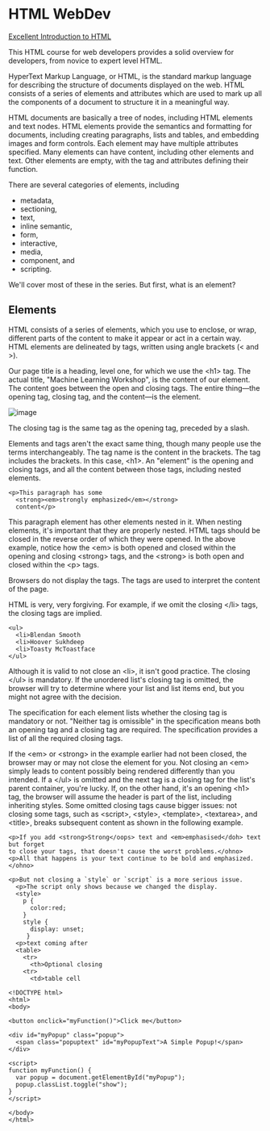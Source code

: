 # HTML WebDev

<a href="https://www.html-easy.com/learn/" rel="noopenner noreferrer" target="_blank">
Excellent Introduction to HTML</a>

This HTML course for web developers provides a solid overview for developers, from 
novice to expert level HTML.

HyperText Markup Language, or HTML, is the standard markup language for describing 
the structure of documents displayed on the web. HTML consists of a series of 
elements and attributes which are used to mark up all the components of a document 
to structure it in a meaningful way.

HTML documents are basically a tree of nodes, including HTML elements and text 
nodes. HTML elements provide the semantics and formatting for documents, including 
creating paragraphs, lists and tables, and embedding images and form controls. 
Each element may have multiple attributes specified. Many elements can have 
content, including other elements and text. Other elements are empty, with the 
tag and attributes defining their function.

There are several categories of elements, including 
  - metadata, 
  - sectioning, 
  - text, 
  - inline semantic, 
  - form, 
  - interactive, 
  - media, 
  - component, and 
  - scripting. 

We'll cover most of these in the series. But first, what is an element?

## Elements
HTML consists of a series of elements, which you use to enclose, or wrap, different 
parts of the content to make it appear or act in a certain way. HTML elements are 
delineated by tags, written using angle brackets (&lt; and &gt;).

Our page title is a heading, level one, for which we use the &lt;h1&gt; tag. The 
actual title, "Machine Learning Workshop", is the content of our element. The 
content goes between the open and closing tags. The entire thing—the opening 
tag, closing tag, and the content—is the element.

![image](https://user-images.githubusercontent.com/41387907/236105813-d08bcd3d-c6ae-4517-bd48-f11ab85aef4e.png)

The closing tag is the same tag as the opening tag, preceded by a slash.

Elements and tags aren't the exact same thing, though many people use the terms 
interchangeably. The tag name is the content in the brackets. The tag includes the 
brackets. In this case, &lt;h1&gt;. An "element" is the opening and closing tags, 
and all the content between those tags, including nested elements.

```
<p>This paragraph has some
  <strong><em>strongly emphasized</em></strong>
  content</p>
```

This paragraph element has other elements nested in it. When nesting elements, 
it's important that they are properly nested. HTML tags should be closed in the 
reverse order of which they were opened. In the above example, notice how the 
&lt;em&gt; is both opened and closed within the opening and closing &lt;strong&gt; 
tags, and the &lt;strong&gt; is both open and closed within the &lt;p&gt; tags.

Browsers do not display the tags. The tags are used to interpret the content of 
the page.

HTML is very, very forgiving. For example, if we omit the closing &lt;/li&gt; 
tags, the closing tags are implied.

```
<ul>
  <li>Blendan Smooth
  <li>Hoover Sukhdeep
  <li>Toasty McToastface
</ul>
```

Although it is valid to not close an &lt;li&gt;, it isn't good practice. The 
closing &lt;/ul&gt; is mandatory. If the unordered list's closing tag is omitted, 
the browser will try to determine where your list and list items end, but you 
might not agree with the decision.

The specification for each element lists whether the closing tag is mandatory or 
not. "Neither tag is omissible" in the specification means both an opening tag and 
a closing tag are required. The specification provides a list of all the required 
closing tags.

If the &lt;em&gt; or &lt;strong&gt; in the example earlier had not been closed, 
the browser may or may not close the element for you. Not closing an &lt;em&gt; 
simply leads to content possibly being rendered differently than you intended. 
If a &lt;/ul&gt; is omitted and the next tag is a closing tag for the list's parent 
container, you're lucky. If, on the other hand, it's an opening &lt;h1&gt; tag, the 
browser will assume the header is part of the list, including inheriting styles. 
Some omitted closing tags cause bigger issues: not closing some tags, such as 
&lt;script&gt;, &lt;style&gt;, &lt;template&gt;, &lt;textarea&gt;, and 
&lt;title&gt;, breaks subsequent content as shown in the following example.

```[html]
<p>If you add <strong>Strong</oops> text and <em>emphasised</doh> text but forget 
to close your tags, that doesn't cause the worst problems.</ohno>
<p>All that happens is your text continue to be bold and emphasized.</ohno>

<p>But not closing a `style` or `script` is a more serious issue. 
  <p>The script only shows because we changed the display.
  <style>
    p {
      color:red;
    }
    style {
      display: unset;
     }
  <p>text coming after 
  <table>
    <tr>
      <th>Optional closing
    <tr>
      <td>table cell
```

```
<!DOCTYPE html>
<html>
<body>

<button onclick="myFunction()">Click me</button>

<div id="myPopup" class="popup">
  <span class="popuptext" id="myPopupText">A Simple Popup!</span>
</div>

<script>
function myFunction() {
  var popup = document.getElementById("myPopup");
  popup.classList.toggle("show");
}
</script>

</body>
</html>
```
